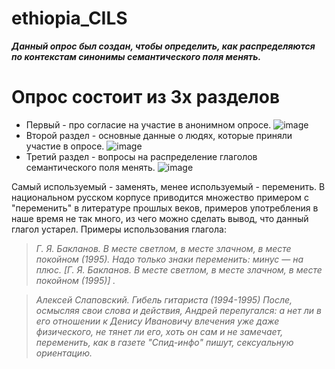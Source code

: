 # ethiopia_CILS
***Данный опрос был создан, чтобы определить, как распределяются по контекстам синонимы семантического поля менять.*** 
# Опрос состоит из 3х разделов #
+ Первый - про согласие на участие в анонимном опросе. 
![image](https://user-images.githubusercontent.com/90916837/134579862-6731627b-1124-42ba-86b6-1b0c60c9185a.png)
+ Второй раздел - основные данные о людях, которые приняли участие в опросе. 
![image](https://user-images.githubusercontent.com/90916837/134580490-450c7f14-42cf-42d3-a904-fe7e5bfedfbe.png)
+ Третий раздел - вопросы на распределение глаголов семантического поля менять. 
![image](https://user-images.githubusercontent.com/90916837/134580589-ba6ff39a-7cf6-40a3-845b-c690b38db00b.png)

Самый используемый - заменять, менее используемый - переменить. В национальном русском корпусе приводится множество примером с "переменить" в литературе прошлых веков, примеров употребления в наше время не так много, из чего можно сделать вывод, что данный глагол устарел. Примеры использования глагола:  

> *Г. Я. Бакланов. В месте светлом, в месте злачном, в месте покойном (1995). Надо только знаки переменить: минус ― на плюс. [Г. Я. Бакланов. В месте светлом, в месте злачном, в месте покойном (1995)] .* 

> *Алексей Слаповский. Гибель гитариста (1994-1995)   После, осмысляя свои слова и действия, Андрей перепугался: а нет ли в его отношении к Денису Ивановичу влечения уже даже физического, не тянет ли его, хоть он сам и не замечает, переменить, как в газете "Спид-инфо" пишут, сексуальную ориентацию.* 

